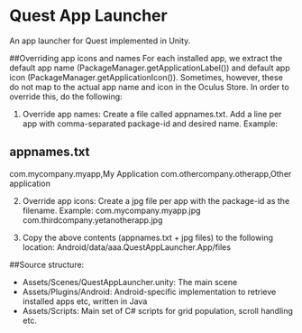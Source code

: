 # Quest App Launcher

An app launcher for Quest implemented in Unity.

##Overriding app icons and names
For each installed app, we extract the default app name (PackageManager.getApplicationLabel()) and default app icon (PackageManager.getApplicationIcon()). Sometimes, however, these do not map to the actual app name and icon in the Oculus Store. In order to override this, do the following:

1) Override app names: Create a file called appnames.txt. Add a line per app with comma-separated package-id and desired name. Example:

appnames.txt
------------
com.mycompany.myapp,My Application
com.othercompany.otherapp,Other application

2) Override app icons: Create a jpg file per app with the package-id as the filename. Example:
com.mycompany.myapp.jpg
com.thirdcompany.yetanotherapp.jpg

3) Copy the above contents (appnames.txt + jpg files) to the following location: Android/data/aaa.QuestAppLauncher.App/files

##Source structure:
- Assets/Scenes/QuestAppLauncher.unity: The main scene
- Assets/Plugins/Android: Android-specific implementation to retrieve installed apps etc, written in Java
- Assets/Scripts: Main set of C# scripts for grid population, scroll handling etc.
